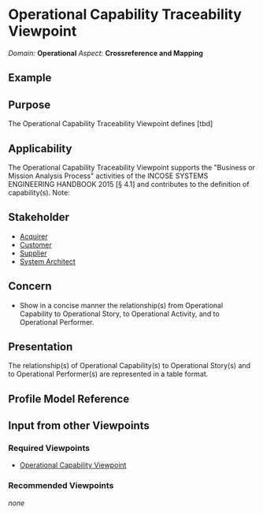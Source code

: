 # Operational Capability Traceability Viewpoint
*Domain:* **Operational** *Aspect:* **Crossreference and Mapping**
## Example
## Purpose
The Operational Capability Traceability Viewpoint defines [tbd]
## Applicability
The Operational Capability Traceability Viewpoint supports the "Business or Mission Analysis Process" activities of the INCOSE SYSTEMS ENGINEERING HANDBOOK 2015 [§ 4.1] and contributes to the definition of capability(s).
Note:
## Stakeholder
* [Acquirer](../stakeholders.md#Acquirer)
* [Customer](../stakeholders.md#Customer)
* [Supplier](../stakeholders.md#Supplier)
* [System Architect](../stakeholders.md#System-Architect)
## Concern
* Show in a concise manner the relationship(s) from Operational Capability to Operational Story, to Operational Activity, and to Operational Performer.
## Presentation
The relationship(s) of Operational Capability(s) to Operational Story(s) and to Operational Performer(s) are represented in a table format.

## Profile Model Reference
## Input from other Viewpoints
### Required Viewpoints
* [Operational Capability Viewpoint](Operational-Capability-Viewpoint.md)
### Recommended Viewpoints
*none*

